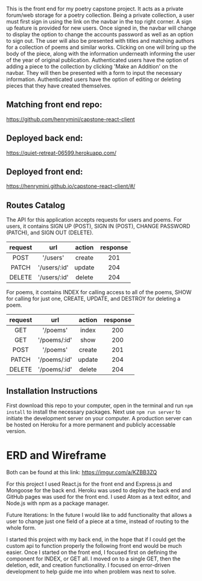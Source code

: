 This is the front end for my poetry capstone project. It acts as a private forum/web storage for a poetry collection. Being a private collection, a user must first sign in using the link on the navbar in the top right corner. A sign up feature is provided for new users. Once signed in, the navbar will change to display the option to change the accounts password as well as an option to sign out. The user will also be presented with titles and matching authors for a collection of poems and similar works. Clicking on one will bring up the body of the piece, along with the information underneath informing the user of the year of original publication. Authenticated users have the option of adding a piece to the collection by clicking 'Make an Addition' on the navbar. They will then be presented with a form to input the necessary information. Authenticated users have the option of editing or deleting pieces that they have created themselves.


## Matching front end repo:
https://github.com/henrymini/capstone-react-client

## Deployed back end:
https://quiet-retreat-06599.herokuapp.com/

## Deployed front end:
https://henrymini.github.io/capstone-react-client/#/

## Routes Catalog

The API for this application accepts requests for users and poems.
For users, it contains SIGN UP (POST), SIGN IN (POST), CHANGE PASSWORD (PATCH), and SIGN OUT (DELETE).

| request |      url     | action | response |
|:-------:|:------------:|:------:|:--------:|
| POST    | '/users'     | create |    201   |
| PATCH   | '/users/:id' | update |    204   |
| DELETE  | '/users/:id' | delete |    204   |

For poems, it contains INDEX for calling access to all of the poems, SHOW for calling for just one, CREATE, UPDATE, and DESTROY for deleting a poem.

| request |      url     | action | response |
|:-------:|:------------:|:------:|:--------:|
| GET     | '/poems'     | index  |    200   |
| GET     | '/poems/:id' | show   |    200   |
| POST    | '/poems'     | create |    201   |
| PATCH   | '/poems/:id' | update |    204   |
| DELETE  | '/poems/:id' | delete |    204   |

## Installation Instructions

First download this repo to your computer, open in the terminal and run ```npm install``` to install the necessary packages. Next use ```npm run server``` to initiate the development server on your computer. A production server can be hosted on Heroku for a more permanent and publicly accessable version.

# ERD and Wireframe
Both can be found at this link: https://imgur.com/a/KZBB3ZQ

</hr>

For this project I used React.js for the front end and Express.js and Mongoose for the back end. Heroku was used to deploy the back end and GitHub pages was used for the front end. I used Atom as a text editor, and Node.js with npm as a package manager.

Future Iterations:
In the future I would like to add functionality that allows a user to change just one field of a piece at a time, instead of routing to the whole form.

I started this project with my back end, in the hope that if I could get the custom api to function properly the following front end would be much easier. Once I started on the front end, I focused first on defining the component for INDEX, or GET all. I moved on to a single GET, then the deletion, edit, and creation functionality. I focused on error-driven development to help guide me into when problem was next to solve.
